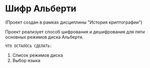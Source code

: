 # Шифр Альберти
(Проект создан в рамках дисциплины "История криптографии")

Проект реализует способ шифрования и дешифрования для пяти основных режимов диска Альберти.

    ЧТО ОСТАЛОСЬ СДЕЛАТЬ:
  1. Список режимов диска
  2. Выбор языка  
